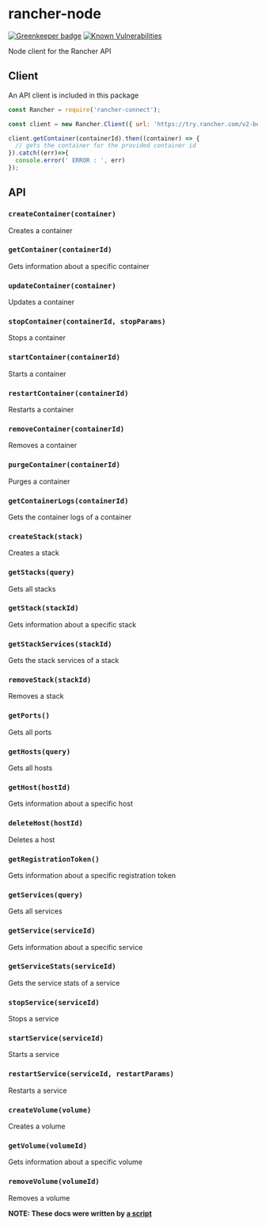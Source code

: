 # rancher-node

[![Greenkeeper badge](https://badges.greenkeeper.io/daviidmart/rancher-connect.svg)](https://greenkeeper.io/)
[![Known Vulnerabilities](https://snyk.io/test/github/daviidmart/rancher-connect/badge.svg)](https://snyk.io/test/github/daviidmart/rancher-connect)

Node client for the Rancher API

## Client

An API client is included in this package

```js
const Rancher = require('rancher-connect');

const client = new Rancher.Client({ url: 'https://try.rancher.com/v2-beta/projects/XXXXXXXX/', access_key: 'SoMeToKeN', secret_key: 'someSecRetToken' });

client.getContainer(containerId).then((container) => {
  // gets the container for the provided container id
}).catch((err)=>{
  console.error(' ERROR : ', err)
});
```

## API

### `createContainer(container)`

Creates a container

### `getContainer(containerId)`

Gets information about a specific container

### `updateContainer(container)`

Updates a container

### `stopContainer(containerId, stopParams)`

Stops a container

### `startContainer(containerId)`

Starts a container

### `restartContainer(containerId)`

Restarts a container

### `removeContainer(containerId)`

Removes a container

### `purgeContainer(containerId)`

Purges a container

### `getContainerLogs(containerId)`

Gets the container logs of a container

### `createStack(stack)`

Creates a stack

### `getStacks(query)`

Gets all stacks

### `getStack(stackId)`

Gets information about a specific stack

### `getStackServices(stackId)`

Gets the stack services of a stack

### `removeStack(stackId)`

Removes a stack

### `getPorts()`

Gets all ports

### `getHosts(query)`

Gets all hosts

### `getHost(hostId)`

Gets information about a specific host

### `deleteHost(hostId)`

Deletes a host

### `getRegistrationToken()`

Gets information about a specific registration token

### `getServices(query)`

Gets all services

### `getService(serviceId)`

Gets information about a specific service

### `getServiceStats(serviceId)`

Gets the service stats of a service

### `stopService(serviceId)`

Stops a service

### `startService(serviceId)`

Starts a service

### `restartService(serviceId, restartParams)`

Restarts a service

### `createVolume(volume)`

Creates a volume

### `getVolume(volumeId)`

Gets information about a specific volume

### `removeVolume(volumeId)`

Removes a volume

**NOTE: These docs were written by [a script](/gen-docs.js?raw=true)**
